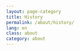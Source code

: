 ```yaml
---
layout: page-category
title: History
permalink: /about/history/
lang: en
class: about
category: about
---
```


